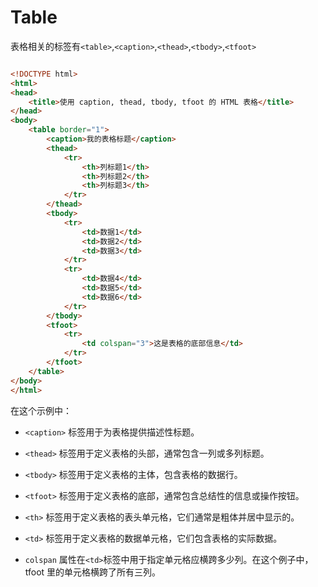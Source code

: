 # Table

表格相关的标签有`<table>`,`<caption>`,`<thead>`,`<tbody>`,`<tfoot>`

```html

<!DOCTYPE html>  
<html>  
<head>  
    <title>使用 caption, thead, tbody, tfoot 的 HTML 表格</title>  
</head>  
<body>  
    <table border="1">  
        <caption>我的表格标题</caption>  
        <thead>  
            <tr>  
                <th>列标题1</th>  
                <th>列标题2</th>  
                <th>列标题3</th>  
            </tr>  
        </thead>  
        <tbody>  
            <tr>  
                <td>数据1</td>  
                <td>数据2</td>  
                <td>数据3</td>  
            </tr>  
            <tr>  
                <td>数据4</td>  
                <td>数据5</td>  
                <td>数据6</td>  
            </tr>  
        </tbody>  
        <tfoot>  
            <tr>  
                <td colspan="3">这是表格的底部信息</td>  
            </tr>  
        </tfoot>  
    </table>  
</body>  
</html>

```

在这个示例中：

* `<caption>` 标签用于为表格提供描述性标题。

* `<thead>` 标签用于定义表格的头部，通常包含一列或多列标题。

* `<tbody>` 标签用于定义表格的主体，包含表格的数据行。

* `<tfoot>` 标签用于定义表格的底部，通常包含总结性的信息或操作按钮。

* `<th>` 标签用于定义表格的表头单元格，它们通常是粗体并居中显示的。

* `<td>` 标签用于定义表格的数据单元格，它们包含表格的实际数据。

* `colspan` 属性在`<td>`标签中用于指定单元格应横跨多少列。在这个例子中，tfoot 里的单元格横跨了所有三列。